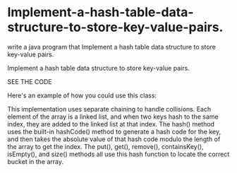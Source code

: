 # Implement-a-hash-table-data-structure-to-store-key-value-pairs.
write a java program that Implement a hash table data structure to store key-value pairs.

Implement a hash table data structure to store key-value pairs.

SEE THE CODE

Here's an example of how you could use this class:

This implementation uses separate chaining to handle collisions. Each element of the array is a linked list, and when two keys hash to the same index, they are added to the linked list at that index. The hash() method uses the built-in hashCode() method to generate a hash code for the key, and then takes the absolute value of that hash code modulo the length of the array to get the index. The put(), get(), remove(), containsKey(), isEmpty(), and size() methods all use this hash function to locate the correct bucket in the array.
